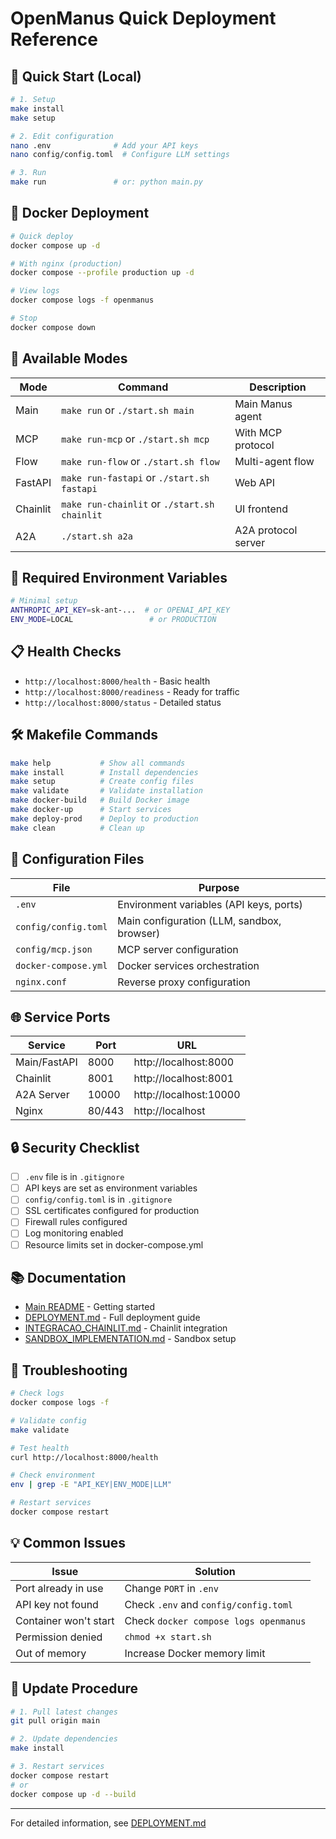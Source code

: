 # OpenManus Quick Deployment Reference

## 🚀 Quick Start (Local)

```bash
# 1. Setup
make install
make setup

# 2. Edit configuration
nano .env              # Add your API keys
nano config/config.toml  # Configure LLM settings

# 3. Run
make run               # or: python main.py
```

## 🐳 Docker Deployment

```bash
# Quick deploy
docker compose up -d

# With nginx (production)
docker compose --profile production up -d

# View logs
docker compose logs -f openmanus

# Stop
docker compose down
```

## 🔧 Available Modes

| Mode | Command | Description |
|------|---------|-------------|
| Main | `make run` or `./start.sh main` | Main Manus agent |
| MCP | `make run-mcp` or `./start.sh mcp` | With MCP protocol |
| Flow | `make run-flow` or `./start.sh flow` | Multi-agent flow |
| FastAPI | `make run-fastapi` or `./start.sh fastapi` | Web API |
| Chainlit | `make run-chainlit` or `./start.sh chainlit` | UI frontend |
| A2A | `./start.sh a2a` | A2A protocol server |

## 🔑 Required Environment Variables

```bash
# Minimal setup
ANTHROPIC_API_KEY=sk-ant-...  # or OPENAI_API_KEY
ENV_MODE=LOCAL                 # or PRODUCTION
```

## 📋 Health Checks

- `http://localhost:8000/health` - Basic health
- `http://localhost:8000/readiness` - Ready for traffic
- `http://localhost:8000/status` - Detailed status

## 🛠️ Makefile Commands

```bash
make help           # Show all commands
make install        # Install dependencies
make setup          # Create config files
make validate       # Validate installation
make docker-build   # Build Docker image
make docker-up      # Start services
make deploy-prod    # Deploy to production
make clean          # Clean up
```

## 📁 Configuration Files

| File | Purpose |
|------|---------|
| `.env` | Environment variables (API keys, ports) |
| `config/config.toml` | Main configuration (LLM, sandbox, browser) |
| `config/mcp.json` | MCP server configuration |
| `docker-compose.yml` | Docker services orchestration |
| `nginx.conf` | Reverse proxy configuration |

## 🌐 Service Ports

| Service | Port | URL |
|---------|------|-----|
| Main/FastAPI | 8000 | http://localhost:8000 |
| Chainlit | 8001 | http://localhost:8001 |
| A2A Server | 10000 | http://localhost:10000 |
| Nginx | 80/443 | http://localhost |

## 🔒 Security Checklist

- [ ] `.env` file is in `.gitignore`
- [ ] API keys are set as environment variables
- [ ] `config/config.toml` is in `.gitignore`
- [ ] SSL certificates configured for production
- [ ] Firewall rules configured
- [ ] Log monitoring enabled
- [ ] Resource limits set in docker-compose.yml

## 📚 Documentation

- [Main README](README.md) - Getting started
- [DEPLOYMENT.md](DEPLOYMENT.md) - Full deployment guide
- [INTEGRACAO_CHAINLIT.md](INTEGRACAO_CHAINLIT.md) - Chainlit integration
- [SANDBOX_IMPLEMENTATION.md](SANDBOX_IMPLEMENTATION.md) - Sandbox setup

## 🐛 Troubleshooting

```bash
# Check logs
docker compose logs -f

# Validate config
make validate

# Test health
curl http://localhost:8000/health

# Check environment
env | grep -E "API_KEY|ENV_MODE|LLM"

# Restart services
docker compose restart
```

## 💡 Common Issues

| Issue | Solution |
|-------|----------|
| Port already in use | Change `PORT` in `.env` |
| API key not found | Check `.env` and `config/config.toml` |
| Container won't start | Check `docker compose logs openmanus` |
| Permission denied | `chmod +x start.sh` |
| Out of memory | Increase Docker memory limit |

## 🔄 Update Procedure

```bash
# 1. Pull latest changes
git pull origin main

# 2. Update dependencies
make install

# 3. Restart services
docker compose restart
# or
docker compose up -d --build
```

---

For detailed information, see [DEPLOYMENT.md](DEPLOYMENT.md)
